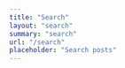 ```yaml
---
title: "Search"
layout: "search"
summary: "search"
url: "/search"
placeholder: "Search posts"
---
```

